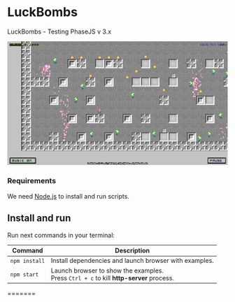 # LuckBombs

LuckBombs - Testing PhaseJS v 3.x

![Скриншот](https://github.com/IlyaKB/LuckBombs/raw/master/screenshot.png)

### Requirements

We need [Node.js](https://nodejs.org) to install and run scripts.

## Install and run

Run next commands in your terminal:

| Command | Description |
|---------|-------------|
| `npm install` | Install dependencies and launch browser with examples.|
| `npm start` | Launch browser to show the examples. <br> Press `Ctrl + c` to kill **http-server** process. |
=======
